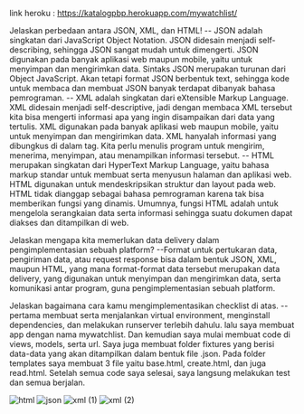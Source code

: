 link heroku : https://katalogpbp.herokuapp.com/mywatchlist/

Jelaskan perbedaan antara JSON, XML, dan HTML!
-- JSON adalah singkatan dari JavaScript Object Notation. JSON didesain menjadi self-describing, sehingga JSON sangat mudah untuk dimengerti. JSON digunakan pada banyak aplikasi web maupun mobile, yaitu untuk menyimpan dan mengirimkan data. Sintaks JSON merupakan turunan dari Object JavaScript. Akan tetapi format JSON berbentuk text, sehingga kode untuk membaca dan membuat JSON banyak terdapat dibanyak bahasa pemrograman.
-- XML adalah singkatan dari eXtensible Markup Language. XML didesain menjadi self-descriptive, jadi dengan membaca XML tersebut kita bisa mengerti informasi apa yang ingin disampaikan dari data yang tertulis. XML digunakan pada banyak aplikasi web maupun mobile, yaitu untuk menyimpan dan mengirimkan data. XML hanyalah informasi yang dibungkus di dalam tag. Kita perlu menulis program untuk mengirim, menerima, menyimpan, atau menampilkan informasi tersebut.
-- HTML merupakan singkatan dari HyperText Markup Language, yaitu bahasa markup standar untuk membuat serta menyusun halaman dan aplikasi web. HTML digunakan untuk mendeskripsikan struktur dan layout pada web. HTML tidak dianggap sebagai bahasa pemrograman karena tak bisa memberikan fungsi yang dinamis. Umumnya, fungsi HTML adalah untuk mengelola serangkaian data serta informasi sehingga suatu dokumen dapat diakses dan ditampilkan di web.

Jelaskan mengapa kita memerlukan data delivery dalam pengimplementasian sebuah platform?
--Format untuk pertukaran data, pengiriman data, atau request response bisa dalam bentuk JSON, XML, maupun HTML, yang mana format-format data tersebut merupakan data delivery, yang digunakan untuk menyimpan dan mengirimkan data, serta komunikasi antar program, guna pengimplementasian sebuah platform.

Jelaskan bagaimana cara kamu mengimplementasikan checklist di atas.
-- pertama membuat serta menjalankan virtual environment, menginstall dependencies, dan melakukan runserver terlebih dahulu. lalu saya membuat app dengan nama mywatchlist. Dan kemudian saya mulai membuat code di views, models, serta url. Saya juga membuat folder fixtures yang berisi data-data yang akan ditampilkan dalam bentuk file .json. Pada folder templates saya membuat 3 file yaitu base.html, create.html, dan juga read.html. Setelah semua code saya selesai, saya langsung melakukan test dan semua berjalan.

![html](https://user-images.githubusercontent.com/112605451/191650108-6514b595-d677-40c4-97e6-8a04dcf3da5d.png)
![json](https://user-images.githubusercontent.com/112605451/191650115-ac672a8a-b7be-4fb3-8837-76a8d1796013.png)
![xml (1)](https://user-images.githubusercontent.com/112605451/191650140-ffa4470c-b49c-48fc-95db-310890c28f09.png)
![xml (2)](https://user-images.githubusercontent.com/112605451/191650146-8c0a056b-cfbd-4462-84c3-7ae2368236c1.png)